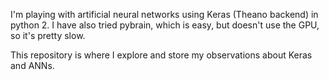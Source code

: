 I'm playing with artificial neural networks using Keras (Theano backend) in python 2. I have also tried pybrain, which is easy, but doesn't use the GPU, so it's pretty slow.

This repository is where I explore and store my observations about Keras and ANNs.